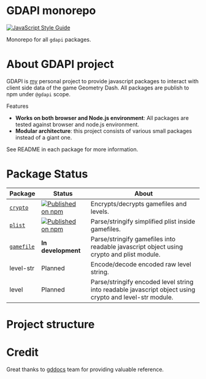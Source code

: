 # GDAPI monorepo
[![JavaScript Style Guide](https://cdn.rawgit.com/standard/standard/master/badge.svg)](https://github.com/standard/standard)

Monorepo for all `gdapi` packages.

# About GDAPI project
GDAPI is [my](https://github.com/Quasar-Kim) personal project to provide javascript packages to interact with client side data of the game Geometry Dash.
All packages are publish to npm under `@gdapi` scope.

Features
- **Works on both browser and Node.js environment**: All packages are tested against browser and node.js environment.
- **Modular architecture**: this project consists of various small packages instead of a giant one.

See README in each package for more information.
# Package Status
| Package | Status | About
| ----------| ------ | ------
| [`crypto`](https://github.com/GDAPI/GDAPI/tree/master/packages/crypto) | [![Published on npm](https://img.shields.io/npm/v/@gdapi/crypto.svg)](https://www.npmjs.com/package/@gdapi/crypto) | Encrypts/decrypts gamefiles and levels.
| [`plist`](https://github.com/GDAPI/GDAPI/tree/master/packages/plist) | [![Published on npm](https://img.shields.io/npm/v/@gdapi/plist.svg)](https://www.npmjs.com/package/@gdapi/plist) | Parse/stringify simplified plist inside gamefiles.
| [`gamefile`](https://github.com/GDAPI/GDAPI/tree/master/packages/gamefile) | **In development** | Parse/stringify gamefiles into readable javascript object using crypto and plist module.
| level-str | Planned | Encode/decode encoded raw level string.
| level | Planned | Parse/stringify encoded level string into readable javascript object using crypto and level-str module.

# Project structure

# Credit
Great thanks to [gddocs](https://github.com/gd-programming/gddocs) team for providing valuable reference.
